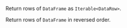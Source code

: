 <?xml version='1.0' encoding='UTF-8'?><topic xsi:noNamespaceSchemaLocation="https://resources.jetbrains.com/stardust/topic.v2.xsd" meta-keywords="" xmlns:xsi="http://www.w3.org/2001/XMLSchema-instance" id="rows" title="rows" _md-based="true"> <p _o="23" _o-sc="2,0" _o-l="2" _o-e="3,0" _o-tl="47" _o-s="2,0" _o-cl="0" id="4a4abf04">Return rows of <code _o="38" _o-sc="2,16" _o-l="2" _o-e="2,26" _o-tl="-1" _o-s="2,15" _o-cl="15" id="65304fda">DataFrame</code> as <code _o="53" _o-sc="2,31" _o-l="2" _o-e="2,49" _o-tl="17" _o-s="2,30" _o-cl="30" id="c703d82a">Iterable&lt;DataRow></code>.</p>
<chapter _o="75" _o-sc="4,3" _o-l="4" _o-e="4,15" _o-tl="-1" _o-s="4,0" _o-cl="0" id="rowsreversed" title="rowsReversed">
<p _o="92" _o-sc="6,0" _o-l="6" _o-e="7,0" _o-tl="-1" _o-s="6,0" _o-cl="0" id="8e8d01e0">Return rows of <code _o="107" _o-sc="6,16" _o-l="6" _o-e="6,26" _o-tl="-1" _o-s="6,15" _o-cl="15" id="dbdfe62">DataFrame</code> in reversed order.</p>
</chapter></topic>